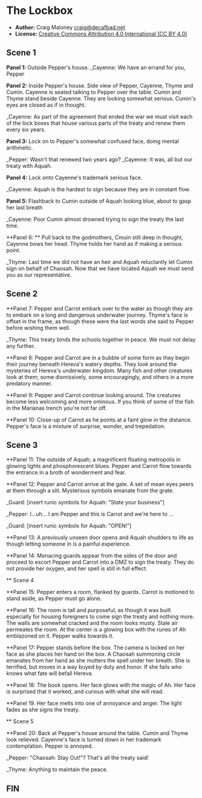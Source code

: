 The Lockbox
===========

* **Author:** Craig Maloney <craig@decafbad.net>
* **License:** [Creative Commons Attribution 4.0 International (CC BY 4.0)](https://creativecommons.org/licenses/by/4.0/)

## Scene 1

**Panel 1:** Outside Pepper's house. 
_Cayenne: We have an errand for you, Pepper

**Panel 2:** Inside Pepper's house. Side view of Pepper, Cayenne, Thyme and Cumin. Cayenne is seated talking to Pepper over the table. Cumin and Thyme stand beside Cayenne. They are looking somewhat serious. Cumin's eyes are closed as if in thought.

_Cayenne: As part of the agreement that ended the war we must visit each of the lock boxes that house various parts of the treaty and renew them every six years.

**Panel 3:** Lock on to Pepper's somewhat confused face, doing mental arithmetic.

_Pepper: Wasn't that renewed two years ago?
_Cayenne: It was, all but our treaty with Aquah.

**Panel 4:** Lock onto Cayenne's trademark serious face.

_Cayenne: Aquah is the hardest to sign because they are in constant flow.

**Panel 5:** Flashback to Cumin outside of Aquah looking blue, about to gasp her last breath

_Cayenne: Poor Cumin almost drowned trying to sign the treaty the last time.

**Panel 6: ** Pull back to the godmothers, Cmuin still deep in thought, Cayenne bows her head. Thyme holds her hand as if making a serious point.

_Thyme: Last time we did not have an heir and Aquah reluctantly let Cumin sign on behalf of Chaosah. Now that we have located Aquah we must send you as our representative.

## Scene 2

**Panel 7: Pepper and Carrot embark over to the water as though they are to embark on a long and dangerous underwater journey. Thyme's face is offset in the frame, as though these were the last words she said to Pepper before wishing them well.

_Thyme: This treaty binds the schools together in peace. We must not delay any further.

**Panel 8: Pepper and Carrot are in a bubble of some form as they begin their journey beneath Hereva's watery depths. They look around the mysteries of Hereva's underwater kingdom. Many fish and other creatures look at them; some dismissively, some encouragingly, and others in a more predatory manner.

**Panel 9: Pepper and Carrot continue looking around. The creatures become less welcoming and more ominous. If you think of some of the fish in the Marianas trench you're not far off.

**Panel 10: Close-up of Carrot as he points at a faint glow in the distance. Pepper's face is a mixture of surprise, wonder, and trepedation.

## Scene 3

**Panel 11: The outside of Aquah; a magnificent floating metropolis in glowing lights and phosphorescent blues. Pepper and Carrot flow towards the entrance in a broth of wonderment and fear.

**Panel 12: Pepper and Carrot arrive at the gate. A set of mean eyes peers at them through a slit. Mysterious symbols emanate from the grate.

_Guard: [insert runic symbols for Aquah: "State your business"]

_Pepper: I...uh... I am Pepper and this is Carrot and we're here to ...

_Guard: [insert runic symbolx for Aquah: "OPEN!"]

**Panel 13: A previously unseen door opens and Aquah shudders to life as though letting someone in is a painful experience.

**Panel 14: Menacing guards appear from the sides of the door and proceed to escort Pepper and Carrot into a DMZ to sign the treaty. They do not provide her oxygen, and her spell is still in full effect.

** Scene 4

**Panel 15: Pepper enters a room, flanked by guards. Carrot is motioned to stand aside, as Pepper must go alone.

**Panel 16: The room is tall and purposeful, as though it was built especially for housing foreigners to come sign the treaty and nothing more. The walls are somewhat cracked and the room looks musty. Stale air permeates the room. At the center is a glowing box with the runes of Ah emblazoned on it. Pepper walks towards it.

**Panel 17: Pepper stands before the box. The camera is locked on her face as she places her hand on the box. A Chaosah summoning circle emanates from her hand as she mutters the spell under her breath. She is terrified, but moves in a way buyed by duty and honor. If she fails who knows what fate will befall Hereva.

**Panel 18: The book opens. Her face glows with the magic of Ah. Her face is surprised that it worked, and curious with what she will read.

**Panel 19. Her face melts into one of annoyance and anger. The light fades as she signs the treaty.

** Scene 5

**Panel 20: Back at Pepper's house around the table. Cumin and Thyme look relieved. Cayenne's face is turned down in her trademark contemplation. Pepper is annoyed.

_Pepper: "Chaosah: Stay Out!"? That's all the treaty said!

_Thyme: Anything to maintain the peace.

## FIN
